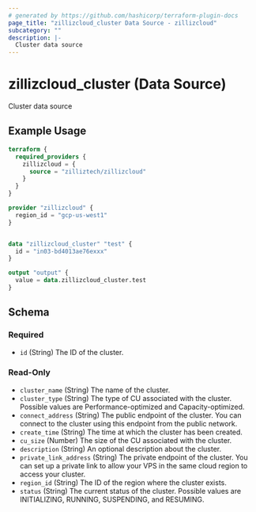 ```yaml
---
# generated by https://github.com/hashicorp/terraform-plugin-docs
page_title: "zillizcloud_cluster Data Source - zillizcloud"
subcategory: ""
description: |-
  Cluster data source
---
```


# zillizcloud_cluster (Data Source)

Cluster data source

## Example Usage

```terraform
terraform {
  required_providers {
    zillizcloud = {
      source = "zilliztech/zillizcloud"
    }
  }
}

provider "zillizcloud" {
  region_id = "gcp-us-west1"
}


data "zillizcloud_cluster" "test" {
  id = "in03-bd4013ae76exxx"
}

output "output" {
  value = data.zillizcloud_cluster.test
}
```

<!-- schema generated by tfplugindocs -->
## Schema

### Required

- `id` (String) The ID of the cluster.

### Read-Only

- `cluster_name` (String) The name of the cluster.
- `cluster_type` (String) The type of CU associated with the cluster. Possible values are Performance-optimized and Capacity-optimized.
- `connect_address` (String) The public endpoint of the cluster. You can connect to the cluster using this endpoint from the public network.
- `create_time` (String) The time at which the cluster has been created.
- `cu_size` (Number) The size of the CU associated with the cluster.
- `description` (String) An optional description about the cluster.
- `private_link_address` (String) The private endpoint of the cluster. You can set up a private link to allow your VPS in the same cloud region to access your cluster.
- `region_id` (String) The ID of the region where the cluster exists.
- `status` (String) The current status of the cluster. Possible values are INITIALIZING, RUNNING, SUSPENDING, and RESUMING.
